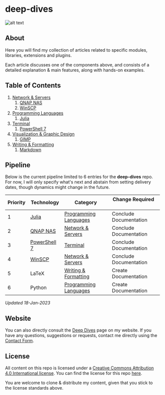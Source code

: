 # deep-dives

![alt text](https://raw.githubusercontent.com/pabloaguirrenck/digital-assets/master/deep-dives-cover-image.jpg "Deep Dives Cover Image")

## About
Here you will find my collection of articles related to specific modules, libraries, extensions and plugins.

Each article discusses one of the components above, and consists of a detailed explanation & main features, along with hands-on examples.

## Table of Contents
1. [Network & Servers](https://github.com/pabloaguirrenck/documentation/tree/master/network-and-servers)
	1. [QNAP NAS](https://github.com/pabloaguirrenck/documentation/blob/master/network-and-servers/NAS.md)
	2. [WinSCP](https://github.com/pabloaguirrenck/documentation/blob/master/network-and-servers/WinSCP.md)
2. [Programming Languages](https://github.com/pabloaguirrenck/documentation/tree/master/programming-languages)
	1. [Julia](https://github.com/pabloaguirrenck/documentation/blob/master/programming-languages/julia.md)
3. [Terminal](https://github.com/pabloaguirrenck/documentation/tree/master/terminal)
	1. [PowerShell 7](https://github.com/pabloaguirrenck/documentation/blob/master/terminal/powershell-7.md)
4. [Visualization & Graphic Design](https://github.com/pabloaguirrenck/documentation/tree/master/visualization-and-graphic-design)
	1. [GIMP](https://github.com/pabloaguirrenck/documentation/blob/master/visualization-and-graphic-design/GIMP.md)
5. [Writing & Formatting](https://github.com/pabloaguirrenck/documentation/tree/master/writing-and-formatting)
	1. [Markdown](https://github.com/pabloaguirrenck/documentation/blob/master/writing-and-formatting/markdown.md)

## Pipeline
Below is the current pipeline limited to 6 entries for the **deep-dives** repo. For now, I will only specify what's next and abstain from setting delivery dates, though dynamics might change in the future.

| Priority | Technology | Category | Change Required &nbsp; &nbsp; &nbsp;|
|---|---|---|---|
| 1 | [Julia](https://github.com/pabloaguirrenck/documentation/blob/master/programming-languages/julia.md) | [Programming Languages](https://github.com/pabloaguirrenck/documentation/tree/master/programming-languages) | Conclude Documentation |
| 2 | [QNAP NAS](https://github.com/pabloaguirrenck/documentation/blob/master/network-and-servers/NAS.md) | [Network & Servers](https://github.com/pabloaguirrenck/documentation/tree/master/network-and-servers) | Conclude Documentation |
| 3 | [PowerShell 7](https://github.com/pabloaguirrenck/documentation/tree/master/terminal) | [Terminal](https://github.com/pabloaguirrenck/documentation/tree/master/terminal) | Conclude Documentation |
| 4 | [WinSCP](https://github.com/pabloaguirrenck/documentation/blob/master/network-and-servers/WinSCP.md) | [Network & Servers](https://github.com/pabloaguirrenck/documentation/tree/master/network-and-servers) | Conclude Documentation |
| 5 | LaTeX | [Writing & Formatting](https://github.com/pabloaguirrenck/documentation/tree/master/writing-and-formatting) | Create Documentation |
| 6 | Python | [Programming Languages](https://github.com/pabloaguirrenck/documentation/tree/master/programming-languages) | Create Documentation |

_Updated 18-Jan-2023_

## Website
You can also directly consult the [Deep Dives](https://pabloagn.com/deep-dives/) page on my website.
If you have any questions, suggestions or requests, contact me directly using the [Contact Form](https://pabloagn.com/contact/).

## License
All content on this repo is licensed under a [Creative Commons Attribution 4.0 International license](https://creativecommons.org/licenses/by/4.0/legalcode). You can find the license for this repo [here](https://github.com/pabloaguirrenck/deep-dives/blob/master/LICENSE).

You are welcome to clone & distribute my content, given that you stick to the license standards above.
